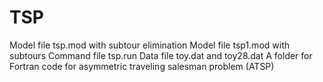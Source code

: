 # TSP
Model file tsp.mod with subtour elimination
Model file tsp1.mod with subtours
Command file tsp.run
Data file toy.dat and toy28.dat
A folder for Fortran code for asymmetric traveling salesman problem (ATSP)